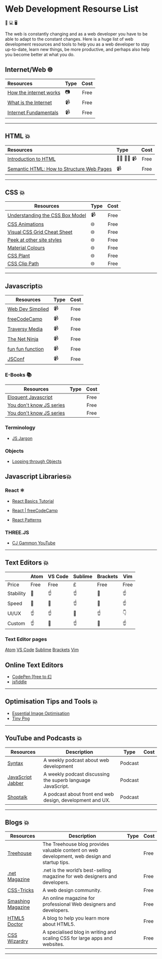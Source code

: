 # Web Development Resourse List

📱 💻 🖥️

The web is constantly changing and as a web developer you have to be able to adapt to the constant changes. Here is a huge list of web development resources and tools to help you as a web developer to stay up-to-date, learn new things, be more productive, and perhaps also help you become better at what you do.

## Internet/Web 🌐

| Resources                                                                                                            | Type | Cost |
| :------------------------------------------------------------------------------------------------------------------- |:-----|:----:|
| [How the internet works](https://www.helloitsliam.com/2014/12/20/how-the-internet-works-infographic/)                | 📷   | Free |
| [What is the Internet](https://www.youtube.com/watch?v=Dxcc6ycZ73M)                                                  | 📹   | Free |
| [Internet Fundamentals](http://internetfundamentals.com/)                                                            | 📹   | Free |

*************************************************************************

## HTML 💥

| Resources                                                                                                                     | Type      | Cost  |
| :---------------------------------------------------------------------------------------------------------------------------- |:----------|:-----:|
| [Introduction to HTML](https://scrimba.com/g/ghtml)                                                                           | 👨‍💻 👩‍💻 📹 | Free |
| [Semantic HTML: How to Structure Web Pages](https://webdesign.tutsplus.com/courses/semantic-html-how-to-structure-web-pages)  | 📹       | Free  |

*************************************************************************

## CSS 💥

| Resources                                                                                                 | Type | Cost |
| --------------------------------------------------------------------------------------------------------- |------|:----:|
| [Understanding the CSS Box Model](https://webdesign.tutsplus.com/courses/understanding-the-css-box-model) | 📹   | Free |
| [CSS Animations](http://animista.net/)                                                                    | 🌐   | Free |
| [Visual CSS Grid Cheat Sheet](http://grid.malven.co/)                                                     | 🌐   | Free |
| [Peek at other site styles](http://stylifyme.com/)                                                        | 🌐   | Free |
| [Material Colours](https://www.materialui.co/colors)                                                      | 🌐   | Free |
| [CSS Plant](http://www.cssplant.com/)                                                                     | 🌐   | Free |
| [CSS Clip Path](https://bennettfeely.com/clippy/)                                                         | 🌐   | Free |

*************************************************************************

## Javascript💥

| Resources                                                                            | Type | Cost |
| ------------------------------------------------------------------------------------ |------|:----:|
| [Web Dev Simplied](https://www.youtube.com/channel/UCFbNIlppjAuEX4znoulh0Cw)         |  📹  | Free |
| [freeCodeCamp](https://www.youtube.com/channel/UC8butISFwT-Wl7EV0hUK0BQ)             |  📹  | Free |
| [Traversy Media](https://www.youtube.com/channel/UC8butISFwT-Wl7EV0hUK0BQ)           |  📹  | Free |
| [The Net Ninja](https://www.youtube.com/channel/UCW5YeuERMmlnqo4oq8vwUpg)            |  📹  | Free |
| [fun fun function](https://www.youtube.com/channel/UCO1cgjhGzsSYb1rsB4bFe4Q)         |  📹  | Free |
| [JSConf](https://www.youtube.com/channel/UCzoVCacndDCfGDf41P-z0iA)                   |  📹  | Free |

### E-Books 📚

| Resources                                                              | Type | Cost |
| ---------------------------------------------------------------------- |------|:----:|
| [Eloquent Javascript](http://eloquentjavascript.net/)                  |      | Free |
| [You don't know JS series](https://github.com/getify/You-Dont-Know-JS) |      | Free |
| [You don't know JS series](https://github.com/getify/You-Dont-Know-JS) |      | Free |

### Terminology

* [JS Jargon](http://jargon.js.org/)

### Objects

* [Looping through Objects](https://zellwk.com/blog/looping-through-js-objects/)

## Javascript Libraries💥

### React ⚛️

* [React Basics Tutorial](https://scrimba.com/g/glearnreact)
* [React | freeCodeCamp](https://learn.freecodecamp.org/front-end-libraries/react)

* [React Patterns](https://reactpatterns.com/)

### THREE.JS

* [CJ Gammon YouTube](https://www.youtube.com/channel/UCFbkyvvsEQn7AmQO6_G5J-A)

*************************************************************************

## Text Editors 💥

|           | Atom | VS Code | Sublime | Brackets | Vim  |
|-----------|------|---------|---------|----------|------|
| Price     | Free | Free    | £       | Free     | Free |
| Stability | 👊   | ☝️      | ☝️     | 👊       | ☝️   |
| Speed     | 👊   | 👊      | ☝️     | 👊       | ☝️   |
| UI/UX     | ☝️   | ☝️      | 👊     | ☝️       | 👇   |
| Custom    | ☝️   | 👊      | ☝️     | 👊       | ☝️   |

### Text Editor pages
[Atom](https://atom.io/)
[VS Code](https://code.visualstudio.com/)
[Sublime](https://www.sublimetext.com/3)
[Brackets](http://brackets.io/)
[Vim](https://www.vim.org/)

## Online Text Editors

* [CodePen [free to £]](https://codepen.io/)
* [jsfiddle](https://jsfiddle.net/)

*************************************************************************

## Optimisation Tips and Tools 💥

* [Essential Image Optimisation](https://images.guide/)
* [Tiny Png](https://tinypng.com/)

*************************************************************************

## YouTube and Podcasts 💥

| Resources                                         | Description                                                 | Type    | Cost |
|---------------------------------------------------|-------------------------------------------------------------|---------|------|
|[Syntax](https://syntax.fm/)                       | A weekly podcast about web development                      | Podcast |      |
|[JavaScript Jabber](https://devchat.tv/js-jabber/) | A weekly podcast discussing the superb language JavaScript. | Podcast |      |
|[Shoptalk](https://shoptalkshow.com)               | A podcast about front end web design, development and UX.   | Podcast |      |

*************************************************************************

## Blogs 💥

| Resources                                 | Description                                                                                  | Type | Cost |
|-------------------------------------------|----------------------------------------------------------------------------------------------|------|------|
|[Treehouse](https://blog.teamtreehouse.com)| The Treehouse blog provides valuable content on web development, web design and startup tips.|      | Free |
|[.net Magazine](https://www.creativebloq.com/net-magazine)| .net is the world’s best-selling magazine for web designers and developers.   |      | Free |
|[CSS-Tricks](https://css-tricks.com)| A web design community.                                                                             |      | Free |
|[Smashing Magazine](https://www.smashingmagazine.com/)| An online magazine for professional Web designers and developers.                 |      | Free |
|[HTML5 Doctor](http://html5doctor.com/)| A blog to help you learn more about HTML5.                                                       |      | Free |
|[CSS Wizardry](https://csswizardry.com)| A specialised blog in writing and scaling CSS for large apps and websites.                       |      | Free |

*************************************************************************